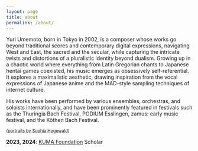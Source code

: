 ```yaml
---
layout: page
title: about
permalink: /about/
---
```


Yuri Umemoto, born in Tokyo in 2002, is a composer whose works go beyond traditional scores and contemporary digital expressions, navigating West and East, the sacred and the secular, while capturing the intricate twists and distortions of a pluralistic identity beyond dualism. Growing up in a chaotic world where everything from Latin Gregorian chants to Japanese hentai games coexisted, his music emerges as obsessively self-referential. It explores a maximalistic aesthetic, drawing inspiration from the vocal expressions of Japanese anime and the MAD-style sampling techniques of internet culture.

His works have been performed by various ensembles, orchestras, and soloists internationally, and have been prominently featured in festivals such as the Thuringia Bach Festival, PODIUM Esslingen, zamus: early music festival, and the Köthen Bach Festival.  

<small>([portraits by Sophia Hegewald](https://sophia-hegewald.de/yuri-umemoto-komponist))</small>  

**2023, 2024**: [KUMA Foundation](https://kuma-foundation.org/student/yuri-umemoto/) Scholar
